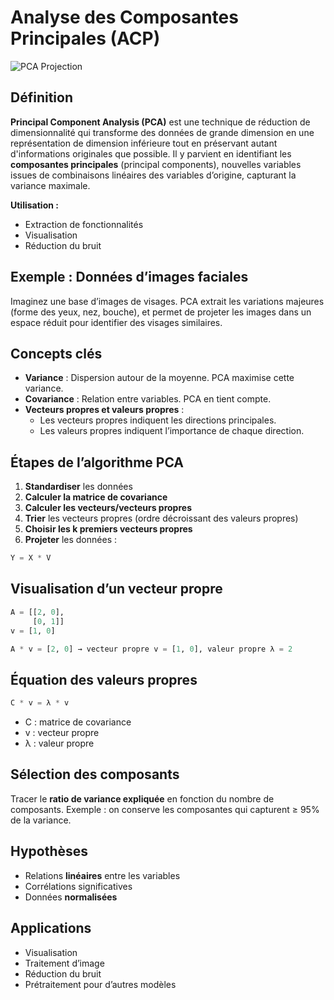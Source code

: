 
# Analyse des Composantes Principales (ACP)

![PCA Projection](pca_projection.png)

## Définition

**Principal Component Analysis (PCA)** est une technique de réduction de dimensionnalité qui transforme des données de grande dimension en une représentation de dimension inférieure tout en préservant autant d'informations originales que possible. Il y parvient en identifiant les **composantes principales** (principal components), nouvelles variables issues de combinaisons linéaires des variables d’origine, capturant la variance maximale.

**Utilisation :**
- Extraction de fonctionnalités
- Visualisation
- Réduction du bruit

## Exemple : Données d’images faciales

Imaginez une base d’images de visages. PCA extrait les variations majeures (forme des yeux, nez, bouche), et permet de projeter les images dans un espace réduit pour identifier des visages similaires.

## Concepts clés

- **Variance** : Dispersion autour de la moyenne. PCA maximise cette variance.
- **Covariance** : Relation entre variables. PCA en tient compte.
- **Vecteurs propres et valeurs propres** : 
  - Les vecteurs propres indiquent les directions principales.
  - Les valeurs propres indiquent l’importance de chaque direction.

## Étapes de l’algorithme PCA

1. **Standardiser** les données
2. **Calculer la matrice de covariance**
3. **Calculer les vecteurs/vecteurs propres**
4. **Trier** les vecteurs propres (ordre décroissant des valeurs propres)
5. **Choisir les k premiers vecteurs propres**
6. **Projeter** les données :

```python
Y = X * V
```

## Visualisation d’un vecteur propre

```python
A = [[2, 0],
     [0, 1]]
v = [1, 0]

A * v = [2, 0] → vecteur propre v = [1, 0], valeur propre λ = 2
```

## Équation des valeurs propres

```python
C * v = λ * v
```

- C : matrice de covariance
- v : vecteur propre
- λ : valeur propre

## Sélection des composants

Tracer le **ratio de variance expliquée** en fonction du nombre de composants. Exemple : on conserve les composantes qui capturent ≥ 95% de la variance.

## Hypothèses

- Relations **linéaires** entre les variables
- Corrélations significatives
- Données **normalisées**

## Applications

- Visualisation
- Traitement d’image
- Réduction du bruit
- Prétraitement pour d’autres modèles

